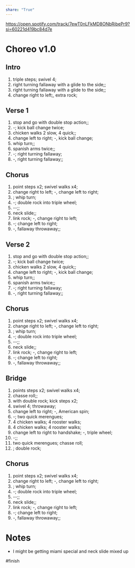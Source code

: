 ```yaml
---  
share: "True"  
---  
```

  
https://open.spotify.com/track/7ewT0nLFkMD8ONbRibePr9?si=60221d419bc84d7e  
# Choreo v1.0  
## Intro  
1. triple steps; swivel 4;  
2. right turning fallaway with a glide to the side;;  
3. right turning fallaway with a glide to the side;;  
5. change right to left;, extra rock;  
## Verse 1  
1. stop and go with double stop action;;  
2. -; kick ball change twice;  
3. chicken walks 2 slow, 4 quick;;   
4. change left to right; -, kick ball change;  
5. whip turn;;  
6. spanish arms twice;;  
7. -; right turning fallaway;  
8. -, right turning fallaway;;  
## Chorus  
1. point steps x2; swivel walks x4;  
2. change right to left; -, change left to right;  
3. ; whip turn;  
4. -; double rock into triple wheel;  
5. --;;  
6. neck slide;;  
7. link rock; -, change right to left;   
8. -; change left to right;  
9. -, fallaway throwaway;;  
## Verse 2  
1. stop and go with double stop action;;  
2. -; kick ball change twice;  
3. chicken walks 2 slow, 4 quick;;   
4. change left to right; -, kick ball change;  
5. whip turn;;  
6. spanish arms twice;;  
7. -; right turning fallaway;  
8. -, right turning fallaway;;  
## Chorus   
1. point steps x2; swivel walks x4;  
2. change right to left; -, change left to right;  
3. ; whip turn;  
4. -; double rock into triple wheel;  
5. --;;  
6. neck slide;;  
7. link rock; -, change right to left;   
8. -; change left to right;  
9. -, fallaway throwaway;;  
## Bridge  
1. points steps x2; swivel walks x4;  
2. chasse roll;;  
3. with double rock; kick steps x2;   
4. swivel 4; throwaway;   
5. change left to right; -, American spin;   
6. -; two quick merengues;   
7. 4 chicken walks; 4 rooster walks;   
8. 4 chicken walks; 4 rooster walks;   
9. change left to right to handshake; -, triple wheel;   
10. -;;   
11. two quick merengues; chasse roll;   
12. ; double rock;   
## Chorus  
1. point steps x2; swivel walks x4;  
2. change right to left; -, change left to right;  
3. ; whip turn;  
4. -; double rock into triple wheel;  
5. --;;  
6. neck slide;;  
7. link rock; -, change right to left;   
8. -; change left to right;  
9. -, fallaway throwaway;;  
  
# Notes  
- I might be getting miami special and neck slide mixed up  
  
#finish 